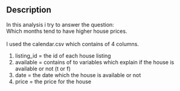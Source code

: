 ## Description ##

In this analysis i try to answer the question: </br >
Which months tend to have higher house prices. </br >
</br >
I used the calendar.csv which contains of 4 columns. </br >
1. listing_id = the id of each house listing </br >
2. available = contains of to variables which explain if the house is available or not (t or f) </br >
3. date = the date which the house is available or not
4. price = the price for the house

